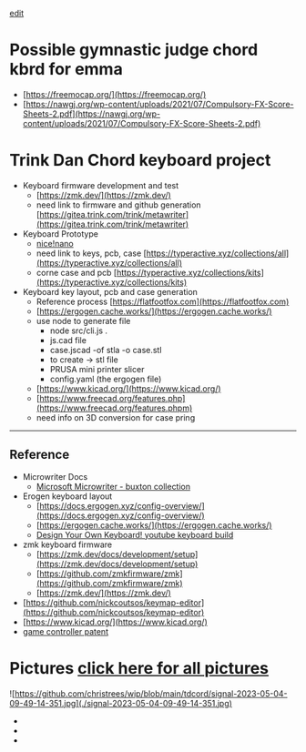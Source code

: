 [edit](https://github.com/christrees/wip/edit/main/tdchord/README.md)

# Possible gymnastic judge chord kbrd for emma
- [https://freemocap.org/](https://freemocap.org/)
- [https://nawgj.org/wp-content/uploads/2021/07/Compulsory-FX-Score-Sheets-2.pdf](https://nawgj.org/wp-content/uploads/2021/07/Compulsory-FX-Score-Sheets-2.pdf)

# Trink Dan Chord keyboard project

- Keyboard firmware development and test
  - [https://zmk.dev/](https://zmk.dev/)
  - need link to firmware and github generation [https://gitea.trink.com/trink/metawriter](https://gitea.trink.com/trink/metawriter)
- Keyboard Prototype
  - [nice!nano](https://nicekeyboards.com/nice-nano)
  - need link to keys, pcb, case [https://typeractive.xyz/collections/all](https://typeractive.xyz/collections/all)
  - corne case and pcb [https://typeractive.xyz/collections/kits](https://typeractive.xyz/collections/kits)
- Keyboard key layout, pcb and case generation
  - Reference process [https://flatfootfox.com](https://flatfootfox.com)
  - [https://ergogen.cache.works/](https://ergogen.cache.works/)
  - use node to generate file
    - node src/cli.js .
    - js.cad file
    - case.jscad -of stla -o case.stl 
    - to create -> stl file
    - PRUSA mini printer slicer
    - config.yaml (the ergogen file)
  - [https://www.kicad.org/](https://www.kicad.org/)
  - [https://www.freecad.org/features.php](https://www.freecad.org/features.phpm)
  - need info on 3D conversion for case pring

---

## Reference
- Microwriter Docs
  - [Microsoft Microwriter - buxton collection](https://www.microsoft.com/buxtoncollection/detail.aspx?id=5)
- Erogen keyboard layout
  - [https://docs.ergogen.xyz/config-overview/](https://docs.ergogen.xyz/config-overview/)
  - [https://ergogen.cache.works/](https://ergogen.cache.works/)
  - [Design Your Own Keyboard! youtube keyboard build](https://www.youtube.com/watch?v=M_VuXVErD6E)
- zmk keyboard firmware
  - [https://zmk.dev/docs/development/setup](https://zmk.dev/docs/development/setup)
  - [https://github.com/zmkfirmware/zmk](https://github.com/zmkfirmware/zmk)
  - [https://zmk.dev/](https://zmk.dev/)
- [https://github.com/nickcoutsos/keymap-editor](https://github.com/nickcoutsos/keymap-editor)
- [https://www.kicad.org/](https://www.kicad.org/)
- [game controller patent](https://www.patentlyapple.com/2020/12/microsoft-has-won-8-design-patents-covering-the-xbox-series-s-console-and-game-controllers-that-cover-those-for-vr-gaming.html)

# Pictures [click here for all pictures](./tdchord-pictures)
![https://github.com/christrees/wip/blob/main/tdcord/signal-2023-05-04-09-49-14-351.jpg](./signal-2023-05-04-09-49-14-351.jpg)
- ![]()
- ![]()
- ![]()

